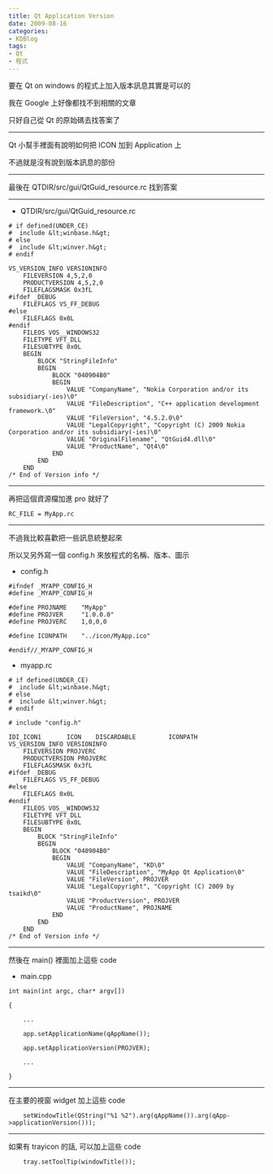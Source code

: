 ```yaml
---
title: Qt Application Version
date: 2009-08-16
categories:
- KDBlog
tags:
- Qt
- 程式
---
```

要在 Qt on windows 的程式上加入版本訊息其實是可以的

我在 Google 上好像都找不到相關的文章

只好自己從 Qt 的原始碼去找答案了

---

Qt 小幫手裡面有說明如何把 ICON 加到 Application 上

不過就是沒有說到版本訊息的部份

---

最後在 QTDIR/src/gui/QtGuid_resource.rc 找到答案

---

* QTDIR/src/gui/QtGuid_resource.rc

```
# if defined(UNDER_CE)
#  include &lt;winbase.h&gt;
# else
#  include &lt;winver.h&gt;
# endif

VS_VERSION_INFO VERSIONINFO
	FILEVERSION 4,5,2,0
	PRODUCTVERSION 4,5,2,0
	FILEFLAGSMASK 0x3fL
#ifdef _DEBUG
	FILEFLAGS VS_FF_DEBUG
#else
	FILEFLAGS 0x0L
#endif
	FILEOS VOS__WINDOWS32
	FILETYPE VFT_DLL
	FILESUBTYPE 0x0L
	BEGIN
		BLOCK "StringFileInfo"
		BEGIN
			BLOCK "040904B0"
			BEGIN
				VALUE "CompanyName", "Nokia Corporation and/or its subsidiary(-ies)\0"
				VALUE "FileDescription", "C++ application development framework.\0"
				VALUE "FileVersion", "4.5.2.0\0"
				VALUE "LegalCopyright", "Copyright (C) 2009 Nokia Corporation and/or its subsidiary(-ies)\0"
				VALUE "OriginalFilename", "QtGuid4.dll\0"
				VALUE "ProductName", "Qt4\0"
			END
		END
	END
/* End of Version info */
```

---

再把這個資源檔加進 pro 就好了

```
RC_FILE = MyApp.rc
```

---

不過我比較喜歡把一些訊息統整起來

所以又另外寫一個 config.h 來放程式的名稱、版本、圖示

* config.h

```
#ifndef _MYAPP_CONFIG_H
#define _MYAPP_CONFIG_H

#define PROJNAME	"MyApp"
#define PROJVER		"1.0.0.0"
#define PROJVERC	1,0,0,0

#define ICONPATH	"../icon/MyApp.ico"

#endif//_MYAPP_CONFIG_H

```

* myapp.rc

```
# if defined(UNDER_CE)
#  include &lt;winbase.h&gt;
# else
#  include &lt;winver.h&gt;
# endif

# include "config.h"

IDI_ICON1		ICON	DISCARDABLE			ICONPATH
VS_VERSION_INFO VERSIONINFO
	FILEVERSION PROJVERC
	PRODUCTVERSION PROJVERC
	FILEFLAGSMASK 0x3fL
#ifdef _DEBUG
	FILEFLAGS VS_FF_DEBUG
#else
	FILEFLAGS 0x0L
#endif
	FILEOS VOS__WINDOWS32
	FILETYPE VFT_DLL
	FILESUBTYPE 0x0L
	BEGIN
		BLOCK "StringFileInfo"
		BEGIN
			BLOCK "040904B0"
			BEGIN
				VALUE "CompanyName", "KD\0"
				VALUE "FileDescription", "MyApp Qt Application\0"
				VALUE "FileVersion", PROJVER
				VALUE "LegalCopyright", "Copyright (C) 2009 by tsaikd\0"
				VALUE "ProductVersion", PROJVER
				VALUE "ProductName", PROJNAME
			END
		END
	END
/* End of Version info */
```

---

然後在 main() 裡面加上這些 code

* main.cpp

```
int main(int argc, char* argv[])

{

	...

	app.setApplicationName(qAppName());

	app.setApplicationVersion(PROJVER);

	...

}
```

---

在主要的視窗 widget 加上這些 code

```
	setWindowTitle(QString("%1 %2").arg(qAppName()).arg(qApp->applicationVersion()));
```

---

如果有 trayicon 的話, 可以加上這些 code

```
	tray.setToolTip(windowTitle());
```
